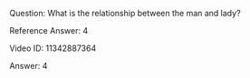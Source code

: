 Question: What is the relationship between the man and lady?

Reference Answer: 4

Video ID: 11342887364

Answer: 4

